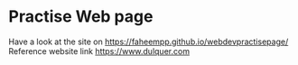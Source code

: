 # Practise Web page

Have a look at the site on https://faheempp.github.io/webdevpractisepage/
Reference website link https://www.dulquer.com
